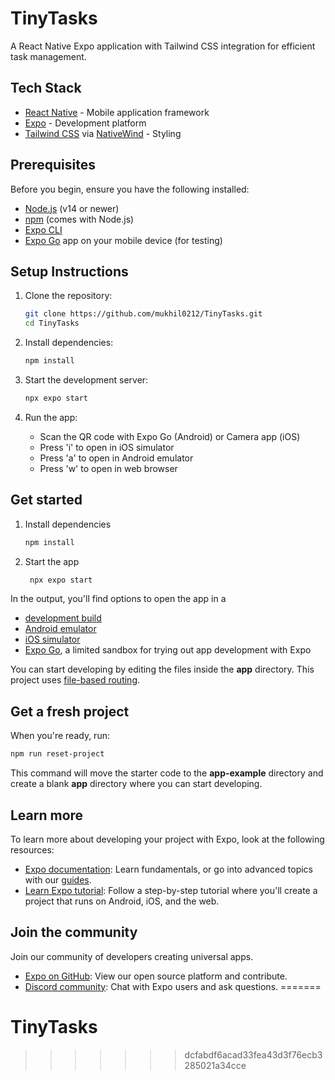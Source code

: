 # TinyTasks

A React Native Expo application with Tailwind CSS integration for efficient task management.

## Tech Stack

- [React Native](https://reactnative.dev/) - Mobile application framework
- [Expo](https://expo.dev) - Development platform
- [Tailwind CSS](https://tailwindcss.com/) via [NativeWind](https://www.nativewind.dev/) - Styling

## Prerequisites

Before you begin, ensure you have the following installed:
- [Node.js](https://nodejs.org/) (v14 or newer)
- [npm](https://www.npmjs.com/) (comes with Node.js)
- [Expo CLI](https://docs.expo.dev/get-started/installation/)
- [Expo Go](https://expo.dev/client) app on your mobile device (for testing)

## Setup Instructions

1. Clone the repository:
   ```bash
   git clone https://github.com/mukhil0212/TinyTasks.git
   cd TinyTasks
   ```

2. Install dependencies:
   ```bash
   npm install
   ```

3. Start the development server:
   ```bash
   npx expo start
   ```

4. Run the app:
   - Scan the QR code with Expo Go (Android) or Camera app (iOS)
   - Press 'i' to open in iOS simulator
   - Press 'a' to open in Android emulator
   - Press 'w' to open in web browser

## Get started

1. Install dependencies

   ```bash
   npm install
   ```

2. Start the app

   ```bash
    npx expo start
   ```

In the output, you'll find options to open the app in a

- [development build](https://docs.expo.dev/develop/development-builds/introduction/)
- [Android emulator](https://docs.expo.dev/workflow/android-studio-emulator/)
- [iOS simulator](https://docs.expo.dev/workflow/ios-simulator/)
- [Expo Go](https://expo.dev/go), a limited sandbox for trying out app development with Expo

You can start developing by editing the files inside the **app** directory. This project uses [file-based routing](https://docs.expo.dev/router/introduction).

## Get a fresh project

When you're ready, run:

```bash
npm run reset-project
```

This command will move the starter code to the **app-example** directory and create a blank **app** directory where you can start developing.

## Learn more

To learn more about developing your project with Expo, look at the following resources:

- [Expo documentation](https://docs.expo.dev/): Learn fundamentals, or go into advanced topics with our [guides](https://docs.expo.dev/guides).
- [Learn Expo tutorial](https://docs.expo.dev/tutorial/introduction/): Follow a step-by-step tutorial where you'll create a project that runs on Android, iOS, and the web.

## Join the community

Join our community of developers creating universal apps.

- [Expo on GitHub](https://github.com/expo/expo): View our open source platform and contribute.
- [Discord community](https://chat.expo.dev): Chat with Expo users and ask questions.
=======
# TinyTasks
>>>>>>> dcfabdf6acad33fea43d3f76ecb3285021a34cce
